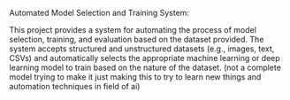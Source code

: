 Automated Model Selection and Training System:

This project provides a system for automating the process of model selection, training, and evaluation based on the dataset provided. The system accepts structured and unstructured datasets (e.g., images, text, CSVs) and automatically selects the appropriate machine learning or deep learning model to train based on the nature of the dataset.
(not a complete model trying to make it just making this to try to learn new things and automation techniques in field of ai)

